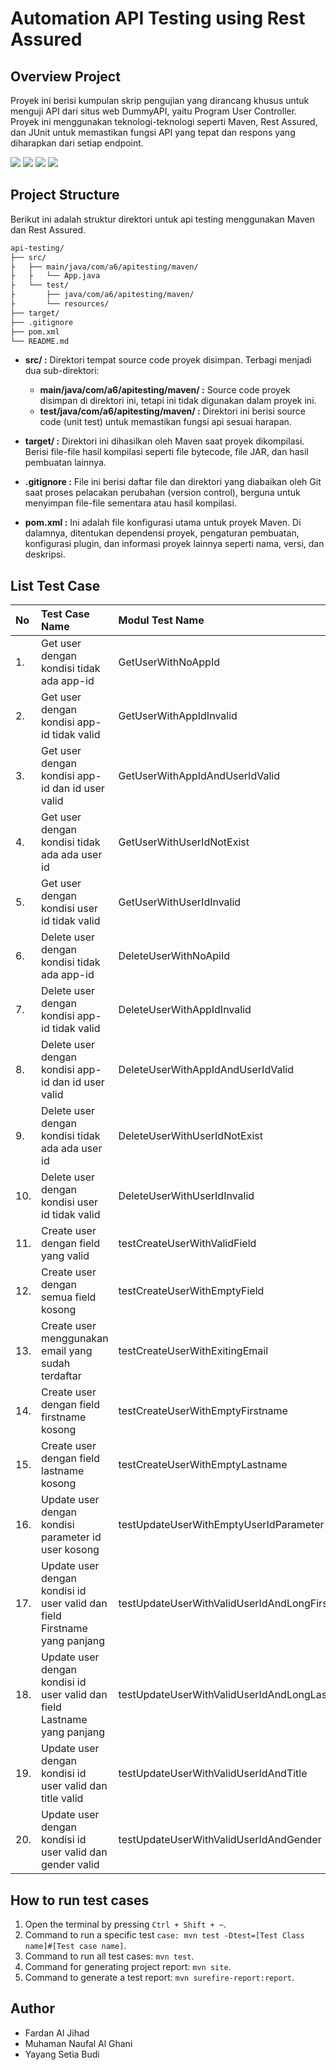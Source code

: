 # Automation API Testing using Rest Assured

## Overview Project

Proyek ini berisi kumpulan skrip pengujian yang dirancang khusus untuk menguji API dari situs web DummyAPI, yaitu Program User Controller. Proyek ini menggunakan teknologi-teknologi seperti Maven, Rest Assured, dan JUnit untuk memastikan fungsi API yang tepat dan respons yang diharapkan dari setiap endpoint.

<img src="https://img.shields.io/badge/Java-ED8B00?style=flat&logo=openjdk&logoColor=white"> <img src="https://img.shields.io/badge/-Maven-C71A36?style=flat&logo=apache-maven&logoColor=white"> <img src="https://img.shields.io/badge/-Postman-FF6C37?style=flat&logo=postman&logoColor=white"> <img src="https://img.shields.io/badge/REST%20Assured-6DB33F?style=flat&logo=rest-assured&logoColor=white">

## Project Structure

Berikut ini adalah struktur direktori untuk api testing menggunakan Maven dan Rest Assured.

```bash
api-testing/
├── src/
├   ├── main/java/com/a6/apitesting/maven/
├   ├   └── App.java
├   └── test/
├       ├── java/com/a6/apitesting/maven/
├       └── resources/
├── target/
├── .gitignore
├── pom.xml
└── README.md
```

- **src/ :** Direktori tempat source code proyek disimpan. Terbagi menjadi dua sub-direktori:

  - **main/java/com/a6/apitesting/maven/ :** Source code proyek disimpan di direktori ini, tetapi ini tidak digunakan dalam proyek ini.
  - **test/java/com/a6/apitesting/maven/ :** Direktori ini berisi source code (unit test) untuk memastikan fungsi api sesuai harapan.

- **target/ :** Direktori ini dihasilkan oleh Maven saat proyek dikompilasi. Berisi file-file hasil kompilasi seperti file bytecode, file JAR, dan hasil pembuatan lainnya.

- **.gitignore :** File ini berisi daftar file dan direktori yang diabaikan oleh Git saat proses pelacakan perubahan (version control), berguna untuk menyimpan file-file sementara atau hasil kompilasi.

- **pom.xml :** Ini adalah file konfigurasi utama untuk proyek Maven. Di dalamnya, ditentukan dependensi proyek, pengaturan pembuatan, konfigurasi plugin, dan informasi proyek lainnya seperti nama, versi, dan deskripsi.

## List Test Case

| No  | Test Case Name                                                            | Modul Test Name                               |
| :-- | :------------------------------------------------------------------------ | :-------------------------------------------- |
| 1.  | Get user dengan kondisi tidak ada app-id                                  | GetUserWithNoAppId                            |
| 2.  | Get user dengan kondisi app-id tidak valid                                | GetUserWithAppIdInvalid                       |
| 3.  | Get user dengan kondisi app-id dan id user valid                          | GetUserWithAppIdAndUserIdValid                |
| 4.  | Get user dengan kondisi tidak ada ada user id                             | GetUserWithUserIdNotExist                     |
| 5.  | Get user dengan kondisi user id tidak valid                               | GetUserWithUserIdInvalid                      |
| 6.  | Delete user dengan kondisi tidak ada app-id                               | DeleteUserWithNoApiId                         |
| 7.  | Delete user dengan kondisi app-id tidak valid                             | DeleteUserWithAppIdInvalid                    |
| 8.  | Delete user dengan kondisi app-id dan id user valid                       | DeleteUserWithAppIdAndUserIdValid             |
| 9.  | Delete user dengan kondisi tidak ada ada user id                          | DeleteUserWithUserIdNotExist                  |
| 10. | Delete user dengan kondisi user id tidak valid                            | DeleteUserWithUserIdInvalid                   |
| 11. | Create user dengan field yang valid                                       | testCreateUserWithValidField                  |
| 12. | Create user dengan semua field kosong                                     | testCreateUserWithEmptyField                  |
| 13. | Create user menggunakan email yang sudah terdaftar                        | testCreateUserWithExitingEmail                |
| 14. | Create user dengan field firstname kosong                                 | testCreateUserWithEmptyFirstname              |
| 15. | Create user dengan field lastname kosong                                  | testCreateUserWithEmptyLastname               |
| 16. | Update user dengan kondisi parameter id user kosong                       | testUpdateUserWithEmptyUserIdParameter        |
| 17. | Update user dengan kondisi id user valid dan field Firstname yang panjang | testUpdateUserWithValidUserIdAndLongFirstname |
| 18. | Update user dengan kondisi id user valid dan field Lastname yang panjang  | testUpdateUserWithValidUserIdAndLongLastname  |
| 19. | Update user dengan kondisi id user valid dan title valid                  | testUpdateUserWithValidUserIdAndTitle         |
| 20. | Update user dengan kondisi id user valid dan gender valid                 | testUpdateUserWithValidUserIdAndGender        |

## How to run test cases

1. Open the terminal by pressing `Ctrl + Shift + ~`.
2. Command to run a specific test `case: mvn test -Dtest=[Test Class name]#[Test case name]`.
3. Command to run all test cases: `mvn test`.
4. Command for generating project report: `mvn site`.
5. Command to generate a test report: `mvn surefire-report:report`.

## Author

- Fardan Al Jihad
- Muhaman Naufal Al Ghani
- Yayang Setia Budi

